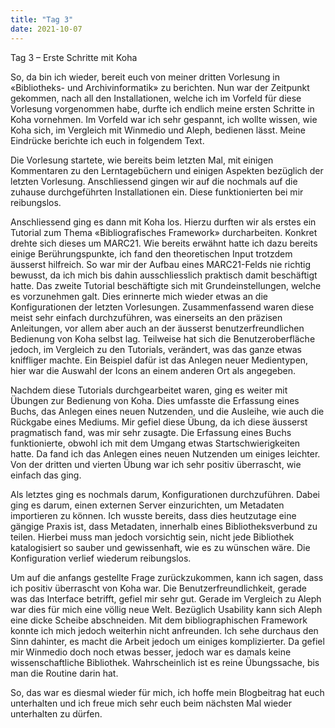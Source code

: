 ```yaml
---
title: "Tag 3"
date: 2021-10-07
---
```

Tag 3 – Erste Schritte mit Koha

So, da bin ich wieder, bereit euch von meiner dritten Vorlesung in «Bibliotheks- und Archivinformatik» zu berichten. Nun war der Zeitpunkt gekommen, nach all den Installationen, welche ich im Vorfeld für diese Vorlesung vorgenommen habe, durfte ich endlich meine ersten Schritte in Koha vornehmen. Im Vorfeld war ich sehr gespannt, ich wollte wissen, wie Koha sich, im Vergleich mit Winmedio und Aleph, bedienen lässt. Meine Eindrücke berichte ich euch in folgendem Text. 

Die Vorlesung startete, wie bereits beim letzten Mal, mit einigen Kommentaren zu den Lerntagebüchern und einigen Aspekten bezüglich der letzten Vorlesung. Anschliessend gingen wir auf die nochmals auf die zuhause durchgeführten Installationen ein. Diese funktionierten bei mir reibungslos. 

Anschliessend ging es dann mit Koha los. Hierzu durften wir als erstes ein Tutorial zum Thema «Bibliografisches Framework» durcharbeiten. Konkret drehte sich dieses um MARC21. Wie bereits erwähnt hatte ich dazu bereits einige Berührungspunkte, ich fand den theoretischen Input trotzdem äusserst hilfreich. So war mir der Aufbau eines MARC21-Felds nie richtig bewusst, da ich mich  bis dahin ausschliesslich praktisch damit beschäftigt hatte. Das zweite Tutorial beschäftigte sich mit Grundeinstellungen, welche es vorzunehmen galt. Dies erinnerte mich wieder etwas an die Konfigurationen der letzten Vorlesungen. Zusammenfassend waren diese meist sehr einfach durchzuführen, was einerseits an den präzisen Anleitungen, vor allem aber auch an der äusserst benutzerfreundlichen Bedienung von Koha selbst lag. Teilweise hat sich die Benutzeroberfläche jedoch, im Vergleich zu den Tutorials, verändert, was das ganze etwas kniffliger machte. Ein Beispiel dafür ist das Anlegen neuer Medientypen, hier war die Auswahl der Icons an einem anderen Ort als angegeben. 

Nachdem diese Tutorials durchgearbeitet waren, ging es weiter mit Übungen zur Bedienung von Koha. Dies umfasste die Erfassung eines Buchs, das Anlegen eines neuen Nutzenden, und die Ausleihe, wie auch die Rückgabe eines Mediums. Mir gefiel diese Übung, da ich diese äusserst pragmatisch fand, was mir sehr zusagte. Die Erfassung eines Buchs funktionierte, obwohl ich mit dem Umgang etwas Startschwierigkeiten hatte. Da fand ich das Anlegen eines neuen Nutzenden um einiges leichter. Von der dritten und vierten Übung war ich sehr positiv überrascht, wie einfach das ging. 

Als letztes ging es nochmals darum, Konfigurationen durchzuführen. Dabei ging es darum, einen externen Server einzurichten, um Metadaten importieren zu können. Ich wusste bereits, dass dies heutzutage eine gängige Praxis ist, dass Metadaten, innerhalb eines Bibliotheksverbund zu teilen. Hierbei muss man jedoch vorsichtig sein, nicht jede Bibliothek katalogisiert so sauber und gewissenhaft, wie es zu wünschen wäre. Die Konfiguration verlief wiederum reibungslos.

Um auf die anfangs gestellte Frage zurückzukommen, kann ich sagen, dass ich positiv überrascht von Koha war. Die Benutzerfreundlichkeit, gerade was das Interface betrifft, gefiel mir sehr gut. Gerade im Vergleich zu Aleph war dies für mich eine völlig neue Welt. Bezüglich Usability kann sich Aleph eine dicke Scheibe abschneiden. Mit dem bibliographischen Framework konnte ich mich jedoch weiterhin nicht anfreunden. Ich sehe durchaus den Sinn dahinter, es macht die Arbeit jedoch um einiges komplizierter. Da gefiel mir Winmedio doch noch etwas besser, jedoch war es damals keine wissenschaftliche Bibliothek. Wahrscheinlich ist es reine Übungssache, bis man die Routine darin hat. 

So, das war es diesmal wieder für mich, ich hoffe mein Blogbeitrag hat euch unterhalten und ich freue mich sehr euch beim nächsten Mal wieder unterhalten zu dürfen. 
